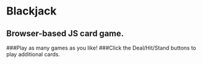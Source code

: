 # Blackjack
## Browser-based JS card game. 
###Play as many games as you like!
###Click the Deal/Hit/Stand buttons to play additional cards.
